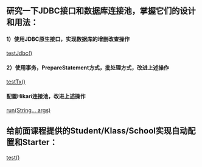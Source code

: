 ## 研究一下JDBC接口和数据库连接池，掌握它们的设计和用法：
#### 1）使用JDBC原生接口，实现数据库的增删改查操作
[testJdbc()](https://github.com/gaoliang-dl/JAVA-000/blob/main/Week_05/week5/src/test/java/gaol/practice/class4/Tests.java)  
#### 2）使用事务，PrepareStatement方式，批处理方式，改进上述操作
[testTx()](https://github.com/gaoliang-dl/JAVA-000/blob/main/Week_05/week5/src/test/java/gaol/practice/class4/Tests.java)  
#### 配置Hikari连接池，改进上述操作
[run(String... args)](https://github.com/gaoliang-dl/JAVA-000/blob/main/Week_05/week5/src/main/java/gaol/practice/class4/Week5Application.java)  
## 给前面课程提供的Student/Klass/School实现自动配置和Starter：
[test()](https://github.com/gaoliang-dl/JAVA-000/blob/main/Week_05/week5-auto-config/src/main/java/test/gaol/practice/StudentTest.java)  
